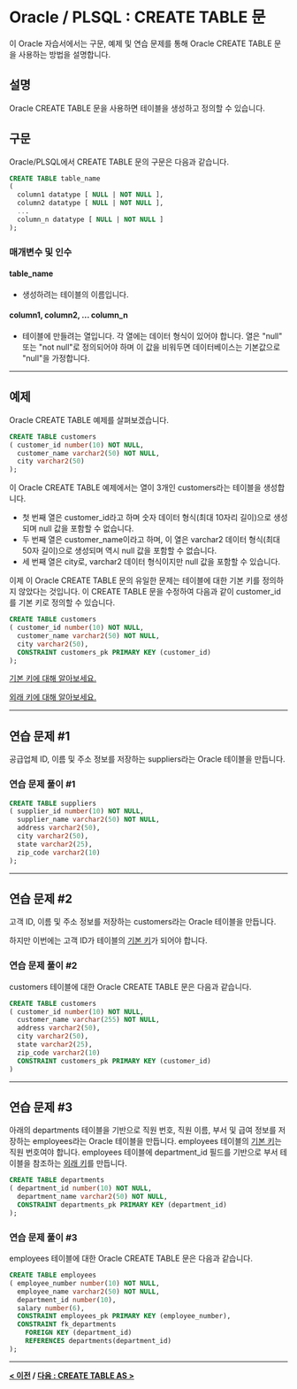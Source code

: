 # Oracle / PLSQL : CREATE TABLE 문

이 Oracle 자습서에서는 구문, 예제 및 연습 문제를 통해 Oracle CREATE TABLE 문을 사용하는 방법을 설명합니다.


## 설명
Oracle CREATE TABLE 문을 사용하면 테이블을 생성하고 정의할 수 있습니다.

## 구문
Oracle/PLSQL에서 CREATE TABLE 문의 구문은 다음과 같습니다.
```sql
CREATE TABLE table_name
( 
  column1 datatype [ NULL | NOT NULL ],
  column2 datatype [ NULL | NOT NULL ],
  ...
  column_n datatype [ NULL | NOT NULL ]
);
```
### 매개변수 및 인수
#### **table_name**
- 생성하려는 테이블의 이름입니다.
#### **column1, column2, ... column_n**
- 테이블에 만들려는 열입니다. 각 열에는 데이터 형식이 있어야 합니다. 열은 "null" 또는 "not null"로 정의되어야 하며 이 값을 비워두면 데이터베이스는 기본값으로 "null"을 가정합니다.

---
## 예제
Oracle CREATE TABLE 예제를 살펴보겠습니다.
```sql
CREATE TABLE customers
( customer_id number(10) NOT NULL,
  customer_name varchar2(50) NOT NULL,
  city varchar2(50)
);
```
이 Oracle CREATE TABLE 예제에서는 열이 3개인 customers라는 테이블을 생성합니다.

- 첫 번째 열은 customer_id라고 하며 숫자 데이터 형식(최대 10자리 길이)으로 생성되며 null 값을 포함할 수 없습니다.
- 두 번째 열은 customer_name이라고 하며, 이 열은 varchar2 데이터 형식(최대 50자 길이)으로 생성되며 역시 null 값을 포함할 수 없습니다.
- 세 번째 열은 city로, varchar2 데이터 형식이지만 null 값을 포함할 수 있습니다.

이제 이 Oracle CREATE TABLE 문의 유일한 문제는 테이블에 대한 기본 키를 정의하지 않았다는 것입니다. 이 CREATE TABLE 문을 수정하여 다음과 같이 customer_id를 기본 키로 정의할 수 있습니다.
```sql
CREATE TABLE customers
( customer_id number(10) NOT NULL,
  customer_name varchar2(50) NOT NULL,
  city varchar2(50),
  CONSTRAINT customers_pk PRIMARY KEY (customer_id)
);
```
[기본 키에 대해 알아보세요.](Primary_Keys.md)

[외래 키에 대해 알아보세요.](Foreign_Key_Topics.md)

---
## 연습 문제 #1
공급업체 ID, 이름 및 주소 정보를 저장하는 suppliers라는 Oracle 테이블을 만듭니다.

### 연습 문제 풀이 #1

```sql
CREATE TABLE suppliers
( supplier_id number(10) NOT NULL,
  supplier_name varchar2(50) NOT NULL,
  address varchar2(50),
  city varchar2(50),
  state varchar2(25),
  zip_code varchar2(10)
);
```

---
## 연습 문제 #2
고객 ID, 이름 및 주소 정보를 저장하는 customers라는 Oracle 테이블을 만듭니다.

하지만 이번에는 고객 ID가 테이블의 [기본 키](Primary_Keys.md)가 되어야 합니다.

### 연습 문제 풀이 #2
customers 테이블에 대한 Oracle CREATE TABLE 문은 다음과 같습니다.
```sql
CREATE TABLE customers
( customer_id number(10) NOT NULL,
  customer_name varchar(255) NOT NULL,
  address varchar2(50),
  city varchar2(50),
  state varchar2(25),
  zip_code varchar2(10)
  CONSTRAINT customers_pk PRIMARY KEY (customer_id)
)
```

---
## 연습 문제 #3
아래의 departments 테이블을 기반으로 직원 번호, 직원 이름, 부서 및 급여 정보를 저장하는 employees라는 Oracle 테이블을 만듭니다. employees 테이블의 [기본 키](Primary_Keys.md)는 직원 번호여야 합니다. employees 테이블에 department_id 필드를 기반으로 부서 테이블을 참조하는 [외래 키](Foreign_Key_Topics.md)를 만듭니다.
```sql
CREATE TABLE departments
( department_id number(10) NOT NULL,
  department_name varchar2(50) NOT NULL,
  CONSTRAINT departments_pk PRIMARY KEY (department_id)
);
```

### 연습 문제 풀이 #3
employees 테이블에 대한 Oracle CREATE TABLE 문은 다음과 같습니다.
```sql
CREATE TABLE employees
( employee_number number(10) NOT NULL,
  employee_name varchar2(50) NOT NULL,
  department_id number(10),
  salary number(6),
  CONSTRAINT employees_pk PRIMARY KEY (employee_number),
  CONSTRAINT fk_departments
    FOREIGN KEY (department_id)
    REFERENCES departments(department_id)
);
```

---
**[< 이전](Data_Types.md.md) / [다음 : CREATE TABLE AS >](CREATE_TABLE_AS.md)**